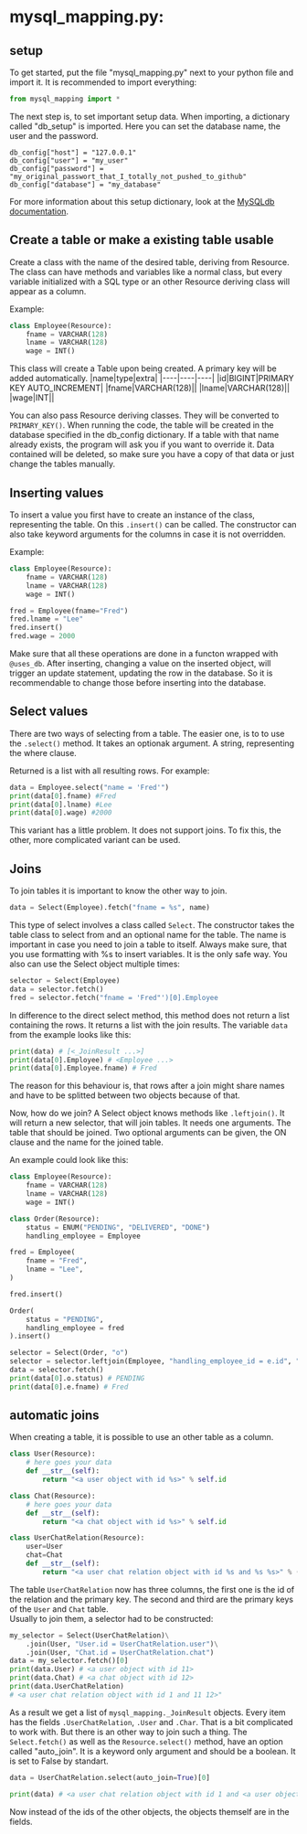# mysql_mapping.py:

## setup

To get started, put the file "mysql_mapping.py" next to your python file and import it. It is recommended to import everything:

```python
from mysql_mapping import *
```

The next step is, to set important setup data. When importing, a dictionary called "db_setup" is imported. Here you can set the database name, the user and the password.
```
db_config["host"] = "127.0.0.1"
db_config["user"] = "my_user"
db_config["password"] = "my_original_passwort_that_I_totally_not_pushed_to_github"
db_config["database"] = "my_database"
```
For more information about this setup dictionary, look at the [MySQLdb documentation](https://mysqlclient.readthedocs.io/user_guide.html#mysqldb).

## Create a table or make a existing table usable

Create a class with the name of the desired table, deriving from Resource. The class can have methods and variables like a normal class, but every variable initialized with a SQL type or an other Resource deriving class will appear as a column.

Example:
```python
class Employee(Resource):
    fname = VARCHAR(128)
    lname = VARCHAR(128)
    wage = INT()
```

This class will create a Table upon being created. A primary key will be added automatically.
|name|type|extra|
|----|----|----|
|id|BIGINT|PRIMARY KEY AUTO_INCREMENT|
|fname|VARCHAR(128)||
|lname|VARCHAR(128)||
|wage|INT||

You can also pass Resource deriving classes. They will be converted to `PRIMARY_KEY()`.
When running the code, the table will be created in the database specified in the db_config dictionary. If a table with that name already exists, the program will ask you if you want to override it. Data contained will be deleted, so make sure you have a copy of that data or just change the tables manually.

## Inserting values

To insert a value you first have to create an instance of the class, representing the table. On this `.insert()` can be called. The constructor can also take keyword arguments for the columns in case it is not overridden.

Example:

```python
class Employee(Resource):
    fname = VARCHAR(128)
    lname = VARCHAR(128)
    wage = INT()

fred = Employee(fname="Fred")
fred.lname = "Lee"
fred.insert()
fred.wage = 2000
```
Make sure that all these operations are done in a functon wrapped with `@uses_db`.
After inserting, changing a value on the inserted object, will trigger an update statement, updating the row in the database. So it is recommendable to change those before inserting into the database.

## Select values

There are two ways of selecting from a table. The easier one, is to to use the `.select()` method.
It takes an optionak argument. A string, representing the where clause.

Returned is a list with all resulting rows. For example:
```python
data = Employee.select("name = 'Fred'")
print(data[0].fname) #Fred
print(data[0].lname) #Lee
print(data[0].wage) #2000
```
This variant has a little problem. It does not support joins. To fix this, the other, more complicated variant can be used.

## Joins

To join tables it is important to know the other way to join.
```python
data = Select(Employee).fetch("fname = %s", name)
```
This type of select involves a class called `Select`.  The constructor takes the table class to select from and an optional name for the table. The name is important in case you need to join a table to itself. Always make sure, that you use formatting with %s to insert variables. It is the only safe way. You also can use the Select object multiple times:
```python
selector = Select(Employee)
data = selector.fetch()
fred = selector.fetch("fname = 'Fred"')[0].Employee
```
In difference to the direct select method, this method does not return a list containing the rows. It returns a list with the join results. The variable `data` from the example looks like this:
```python
print(data) # [<_JoinResult ...>]
print(data[0].Employee) # <Employee ...>
print(data[0].Employee.fname) # Fred
```
The reason for this behaviour is, that rows after a join might share names and have to be splitted between two objects because of that.

Now, how do we join? A Select object knows methods like `.leftjoin()`. It will return a new selector, that will join tables. It needs one arguments. The table that should be joined. Two optional arguments can be given, the ON clause and the name for the joined table.

An example could look like this:
```python
class Employee(Resource):
    fname = VARCHAR(128)
    lname = VARCHAR(128)
    wage = INT()

class Order(Resource):
    status = ENUM("PENDING", "DELIVERED", "DONE")
    handling_employee = Employee

fred = Employee(
    fname = "Fred",
    lname = "Lee",
)

fred.insert()

Order(
    status = "PENDING",
    handling_employee = fred
).insert()

selector = Select(Order, "o")
selector = selector.leftjoin(Employee, "handling_employee_id = e.id", "e")
data = selector.fetch()
print(data[0].o.status) # PENDING
print(data[0].e.fname) # Fred
```

## automatic joins

When creating a table, it is possible to use an other table as a column.
```python
class User(Resource):
    # here goes your data
    def __str__(self):
        return "<a user object with id %s>" % self.id

class Chat(Resource):
    # here goes your data
    def __str__(self):
        return "<a chat object with id %s>" % self.id

class UserChatRelation(Resource):
    user=User
    chat=Chat
    def __str__(self):
        return "<a user chat relation object with id %s and %s %s>" % (self.id, self.user, self.chat)
```
The table `UserChatRelation` now has three columns, the first one is the id of the relation and the primary key. The second and third are the primary keys of the `User` and `Chat` table.  
Usually to join them, a selector had to be constructed:
```python
my_selector = Select(UserChatRelation)\
    .join(User, "User.id = UserChatRelation.user")\
    .join(User, "Chat.id = UserChatRelation.chat")
data = my_selector.fetch()[0]
print(data.User) # <a user object with id 11>
print(data.Chat) # <a chat object with id 12>
print(data.UserChatRelation) 
# <a user chat relation object with id 1 and 11 12>"
```
As a result we get a list of `mysql_mapping._JoinResult` objects. Every item has the fields `.UserChatRelation`, `.User` and `.Char`. That is a bit complicated to work with. But there is an other way to join such a thing. The `Select.fetch()` as well as the `Resource.select()` method, have an option called "auto_join". It is a keyword only argument and should be a boolean. It is set to False by standart.
```python
data = UserChatRelation.select(auto_join=True)[0]

print(data) # <a user chat relation object with id 1 and <a user object with id 11> <a chat object with id 12>>
```
Now instead of the ids of the other objects, the objects themself are in the fields.